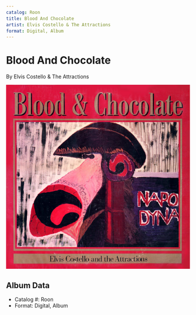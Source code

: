 ```yaml
---
catalog: Roon
title: Blood And Chocolate
artist: Elvis Costello & The Attractions
format: Digital, Album
---
```


# Blood And Chocolate

By Elvis Costello & The Attractions

![](../../assets/albumcovers/Elvis_Costello_and_The_Attractions-Blood_And_Chocolate.png)

## Album Data

- Catalog #: Roon
- Format: Digital, Album

